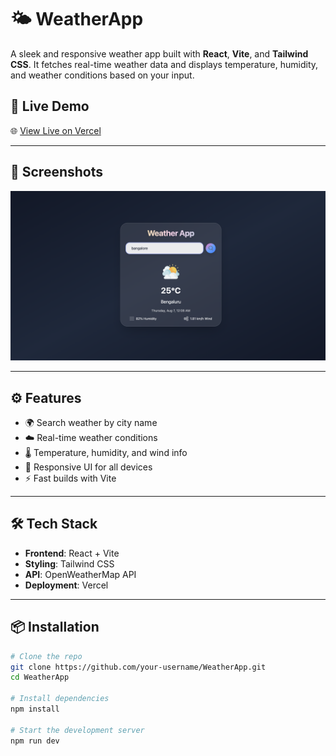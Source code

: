 # 🌤️ WeatherApp

A sleek and responsive weather app built with **React**, **Vite**, and **Tailwind CSS**. It fetches real-time weather data and displays temperature, humidity, and weather conditions based on your input.

## 🚀 Live Demo

🌐 [View Live on Vercel](https://weather-app-swart-eight-11.vercel.app/)  


---

## 📸 Screenshots

![WeatherApp Screenshot](public/Screenshot.png)  

---

## ⚙️ Features

- 🌍 Search weather by city name
- ☁️ Real-time weather conditions
- 🌡️ Temperature, humidity, and wind info
- 📱 Responsive UI for all devices
- ⚡ Fast builds with Vite

---

## 🛠️ Tech Stack

- **Frontend**: React + Vite
- **Styling**: Tailwind CSS
- **API**: OpenWeatherMap API
- **Deployment**: Vercel

---

## 📦 Installation

```bash
# Clone the repo
git clone https://github.com/your-username/WeatherApp.git
cd WeatherApp

# Install dependencies
npm install

# Start the development server
npm run dev
